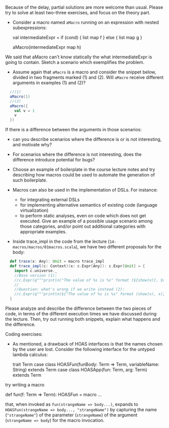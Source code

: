 Because of the delay, partial solutions are more welcome than usual.
Please try to solve at least two-three exercises, and focus on the theory part.

- Consider a macro named `aMacro` running on an expression with nested subexpressions:

  val intermediateExpr = if (cond) { list map f } else { list map g }

  aMacro(intermediateExpr map h)

We said that aMacro can't know statically the what intermediateExpr is going to contain.
Sketch a scenario which exemplifies the problem.

- Assume again that `aMacro` is a macro and consider the snippet below, divided in two fragments marked (1) and (2). Will `aMacro` receive different arguments in examples (1) and (2)?

```scala
  //(1)
  aMacro(1)
  //(2)
  aMacro({
    val v = 1
	v
  })
```

  If there is a difference between the arguments in those scenarios:
  - can you describe scenarios where the difference is or is not interesting, and motivate why?
  - For scenarios where the difference is not interesting, does the difference introduce potential for bugs?

- Choose an example of boilerplate in the course lecture notes and try
  describing how macros could be used to automate the generation of such
  boilerplate.

- Macros can also be used in the implementation of DSLs. For instance:
  - for integrating external DSLs
  - for implementing alternative semantics of existing code (language virtualization)
  - to perform static analyses, even on code which does not get executed.
  Give an example of a possible usage scenario among those categories, and/or point out additional categories with appropriate examples.

- Inside trace_impl in the code from the lecture (`14-macros/macros/01macros.scala`), we have two different proposals for the body:

```scala
  def trace(x: Any): Unit = macro trace_impl
  def trace_impl(c: Context)(x: c.Expr[Any]): c.Expr[Unit] = {
    import c.universe._
    //Base version (1):
    //c.Expr(q"""println("The value of %s is %s" format (${show(x)}, $x))""")
	//
    //Question: what's wrong if we write instead (2):
    //c.Expr(q"""println(${"The value of %s is %s" format (show(x), x)})""")
  }
```

Please analyze and describe the difference between the two pieces of code, in
terms of the different execution times we have discussed during the lecture.
Then, try out running both snippets, explain what happens and the difference.

Coding exercises:

- As mentioned, a drawback of HOAS interfaces is that the names chosen by the
  user are lost. Consider the following interface for the untyped lambda calculus:

   trait Term
   case class HOASFun(funBody: Term => Term, variableName: String) extends Term
   case class HOASApp(fun: Term, arg: Term) extends Term

try writing a macro

  def fun(f: Term => Term): HOASFun = macro ...

that, when invoked as `fun(strangeName => body...)`, expands to
`HOASFun(strangeName => body..., "strangeName")` by capturing the name (`"strangeName"`) of the parameter (`strangeName`) of the argument (`strangeName => body`) for the macro invocation.

